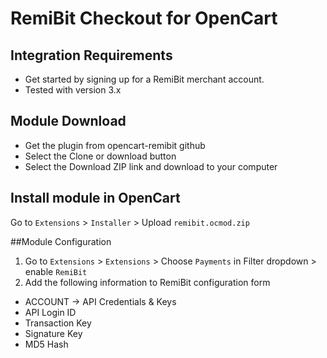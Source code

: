 # RemiBit Checkout for OpenCart #

## Integration Requirements
- Get started by signing up for a RemiBit merchant account.
- Tested with version 3.x 

## Module Download
* Get the plugin from opencart-remibit github
* Select the Clone or download button
* Select the Download ZIP link and download to your computer

## Install module in OpenCart
Go to `Extensions` > `Installer` > Upload `remibit.ocmod.zip`

##Module Configuration
1. Go to `Extensions` > `Extensions` > Choose `Payments` in Filter dropdown > enable `RemiBit`
2. Add the following information to RemiBit configuration form
* ACCOUNT -> API Credentials & Keys
* API Login ID
* Transaction Key
* Signature Key
* MD5 Hash

